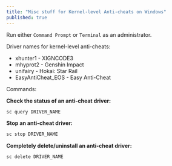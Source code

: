 ```yaml
---
title: "Misc stuff for Kernel-level Anti-cheats on Windows"
published: true
---
```


Run either `Command Prompt` or `Terminal` as an administrator.

Driver names for kernel-level anti-cheats:
- xhunter1 - XIGNCODE3
- mhyprot2 - Genshin Impact
- unifairy - Hokai: Star Rail
- EasyAntiCheat_EOS - Easy Anti-Cheat

Commands:

**Check the status of an anti-cheat driver:**

```bat
sc query DRIVER_NAME
```

**Stop an anti-cheat driver:**

```bat
sc stop DRIVER_NAME
```

**Completely delete/uninstall an anti-cheat driver:**

```bat
sc delete DRIVER_NAME
```
